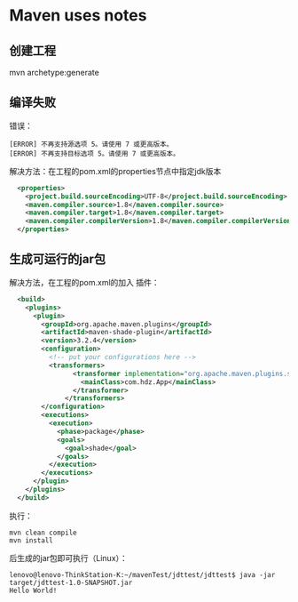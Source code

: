 # Maven uses notes

## 创建工程
mvn archetype:generate


## 编译失败

错误：

```shell
[ERROR] 不再支持源选项 5。请使用 7 或更高版本。
[ERROR] 不再支持目标选项 5。请使用 7 或更高版本。
```

解决方法：在工程的pom.xml的properties节点中指定jdk版本

```xml
  <properties>
    <project.build.sourceEncoding>UTF-8</project.build.sourceEncoding>
    <maven.compiler.source>1.8</maven.compiler.source>
    <maven.compiler.target>1.8</maven.compiler.target>
    <maven.compiler.compilerVersion>1.8</maven.compiler.compilerVersion>
  </properties>
```

## 生成可运行的jar包

解决方法，在工程的pom.xml的加入 插件：

```xml
  <build>
    <plugins>
      <plugin>
        <groupId>org.apache.maven.plugins</groupId>
        <artifactId>maven-shade-plugin</artifactId>
        <version>3.2.4</version>
        <configuration>
          <!-- put your configurations here -->
          <transformers>
                <transformer implementation="org.apache.maven.plugins.shade.resource.ManifestResourceTransformer">
                  <mainClass>com.hdz.App</mainClass>
                </transformer>
              </transformers>
        </configuration>
        <executions>
          <execution>
            <phase>package</phase>
            <goals>
              <goal>shade</goal>
            </goals>
          </execution>
        </executions>
      </plugin>
    </plugins>
  </build>
```

执行：

```shell
mvn clean compile
mvn install
```

后生成的jar包即可执行（Linux）：

```shell
lenovo@lenovo-ThinkStation-K:~/mavenTest/jdttest/jdttest$ java -jar target/jdttest-1.0-SNAPSHOT.jar 
Hello World!
```





